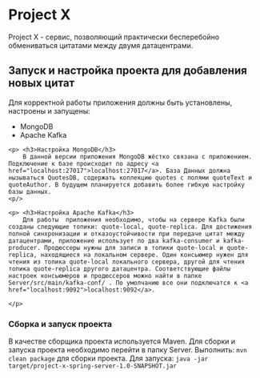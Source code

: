 <h1>Project X</h1>

<p> Project X - сервис, позволяющий практически бесперебойно обмениваться цитатами между двумя датацентрами.</p>
<h2> Запуск и настройка проекта для добавления новых цитат</h2>
<p>
	Для корректной работы приложения должны быть установлены, настроены и запущены:
	<ul>
		<li> MongoDB </li>
		<li> Apache Kafka</li>
	</ul>
	
	<p> <h3>Настройка MongoDB</h3>
		В данной версии приложения MongoDB жёстко связана с приложением. Подключение к базе происходит по адресу <a href="localhost:27017">localhost:27017</a>. База Данных должна нызываться QuotesDB, содержать коллекцию quotes c полями quoteText и quoteAuthor. В будущем планируется добавить более гибкую настройку базы данных. 
	<p/>
	
	<p> <h3>Настройка Apache Kafka</h3>
		Для работы  приложения необходимо, чтобы на сервере Kafka были созданы следующие топики: quote-local, quote-replica. Для достижения полной синхронизации и отказоустойчивости при передаче цитат между датацентрами, приложение использует по два kafka-consumer и kafka-producer. Продюссеры нужны для записи в топики quote-local и quote-replica, находящиеся на локальном сервере. Один консьюмер нужен для чтения из топика quote-local локального сервера, другой для чтения топика quote-replica другого датацентра. Соответствующие файлы настроек консьюмеров и продюссеров можно найти в папке Server/src/main/kafka-conf/ . По умолчанию все они подключатся к <a href="localhost:9092">localhost:9092</a>.

	</p>
</p>
<p>
	<h3> Сборка и запуск проекта</h3>
	В качестве сборщика проекта используется Maven. Для сборки и запуска проекта необходимо перейти в папку Server. Выполнить: <code lang="bash">mvn clean package</code> для сборки проекта. Для запуска: <code lang="bash">java -jar target/project-x-spring-server-1.0-SNAPSHOT.jar</code>

</p>
